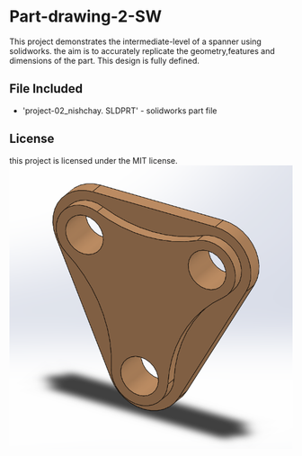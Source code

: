 # Part-drawing-2-SW
This project demonstrates the intermediate-level of a spanner using solidworks. the aim is to accurately replicate the geometry,features and dimensions of the part. This design is fully defined. 
## File Included
- 'project-02_nishchay.  SLDPRT' -
solidworks part file
## License
this project is licensed under the MIT license.
![Part Drawing Preview](part2.png)
